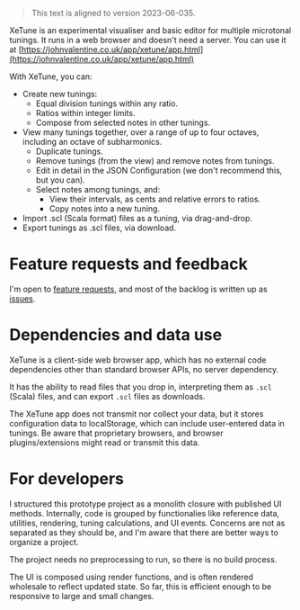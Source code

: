 > This text is aligned to version 2023-06-035.

XeTune is an experimental visualiser and basic editor for multiple microtonal tunings. It runs in a web browser and doesn't need a server. You can use it at [https://johnvalentine.co.uk/app/xetune/app.html](https://johnvalentine.co.uk/app/xetune/app.html)

With XeTune, you can:
- Create new tunings:
  - Equal division tunings within any ratio.
  - Ratios within integer limits.
  - Compose from selected notes in other tunings.
- View many tunings together, over a range of up to four octaves, including an octave of subharmonics.
  - Duplicate tunings.
  - Remove tunings (from the view) and remove notes from tunings.
  - Edit in detail in the JSON Configuration (we don't recommend this, but you can).
  - Select notes among tunings, and:
    - View their intervals, as cents and relative errors to ratios.
    - Copy notes into a new tuning.
- Import .scl (Scala format) files as a tuning, via drag-and-drop.
- Export tunings as .scl files, via download.

# Feature requests and feedback

I'm open to [feature requests](https://github.com/j5v/xetune/labels/enhancement), and most of the backlog is written up as [issues](https://github.com/j5v/xetune/issues).

# Dependencies and data use

XeTune is a client-side web browser app, which has no external code dependencies other than standard browser APIs, no server dependency.

It has the ability to read files that you drop in, interpreting them as `.scl` (Scala) files, and can export `.scl` files as downloads.

The XeTune app does not transmit nor collect your data, but it stores configuration data to localStorage, which can include user-entered data in tunings. Be aware that proprietary browsers, and browser plugins/extensions might read or transmit this data.

# For developers

I structured this prototype project as a monolith closure with published UI methods. Internally, code is grouped by functionalies like reference data, utilities, rendering, tuning calculations, and UI events. Concerns are not as separated as they should be, and I'm aware that there are better ways to organize a project.

The project needs no preprocessing to run, so there is no build process.

The UI is composed using render functions, and is often rendered wholesale to reflect updated state. So far, this is efficient enough to be responsive to large and small changes.